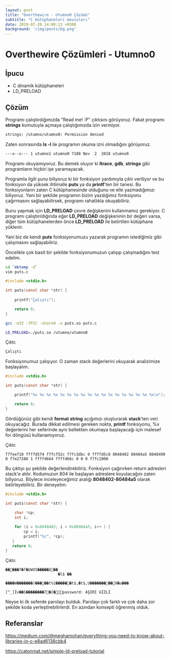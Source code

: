 ```yaml
---
layout: post
title: "Overthewire - Utumno0 Çözümü"
subtitle: "C Kütüphaneleri mevzuları"
date: 2019-07-20 14:08:13 +0300
background: '/img/posts/bg.png'
---
```

# Overthewire Çözümleri - Utumno0

## İpucu
- C dinamik kütüphaneleri
- LD_PRELOAD

## Çözüm

Programı çalıştırdığımızda "Read me! :P" çıktısını görüyoruz. Fakat programı **strings** komutuyla açmaya çalıştığımızda izin vermiyor.

```sh
strings: /utumno/utumno0: Permission denied
```

Zaten sonrasında **ls -l** ile programın okuma izni olmadığını
görüyoruz.

```sh
---x--x--- 1 utumno1 utumno0 7188 Nov  2  2018 utumno0
```

Programı okuyamıyoruz. Bu demek oluyor ki **ltrace**, **gdb**, **strings** gibi programların hiçbiri işe yaramayacak.

Programla ilgili şunu biliyoruz ki bir fonksiyon yardımıyla çıktı veriliyor ve bu fonksiyon da yüksek ihtimalle **puts** ya da **printf**'ten bir tanesi. Bu fonksiyonların zaten C kütüphanesinde olduğunu ve elle yazmadığımızı biliyoruz. Yani bir şekilde programın bizim yazdığımız fonksiyonu çağırmasını sağlayabilirsek, programı rahatlıkla okuyabiliriz.

Bunu yapmak için **LD_PRELOAD** çevre değişkenini kullanmamız gerekiyor. C programı çalıştırıldığında eğer **LD_PRELOAD** değişkeninin bir değeri varsa, diğer tüm kütüphanelerden önce **LD_PRELOAD** ile belirtilen kütüphane yüklenir.

Yani biz de kendi **puts** fonksiyonumuzu yazarak programın istediğimiz gibi çalışmasını sağlayabiliriz.

Öncelikle çok basit bir şekilde fonksiyonumuzun çalışıp çalışmadığını test edelim.

```sh
cd `mktemp -d`
vim puts.c
```
```c
#include <stdio.h>

int puts(const char *str) {
  
    printf("Çalıştı");

    return 0;
}
```
```sh
gcc -m32 -fPIC -shared -o puts.so puts.c

LD_PRELOAD=./puts.so /utumno/utumno0
```

Çıktı:
```sh
Çalıştı
```

Fonksiyonumuz çalışıyor. O zaman stack değerlerini okuyarak analizimize başlayalım.

```c
#include <stdio.h>

int puts(const char *str) {

    printf("%x %x %x %x %x %x %x %x %x %x %x %x %x %x %x %x %x %x\n");

    return 0;
}
```

Gördüğünüz gibi kendi **format string** açığımızı oluşturarak **stack**'ten veri okuyacağız. Burada dikkat edilmesi gereken nokta, **printf** fonksiyonu, %x değerlerini her seferinde aynı bellekten okumaya başlayacağı için malesef for döngüsü kullanamıyoruz.

Çıktı:
```
f7fee710 ffffd5f4 f7fcf52c f7fc3dbc 0 ffffd5c8 8048402 80484a5 8048490 0 f7e27286 1 ffffd664 ffffd66c 0 0 0 f7fc2000
```

Bu çıktıyı şu şekilde değerlendirebiliriz. Fonksiyon çağırırken return adresleri stack'e atılır. Kodumuzun 804 ile başlayan adreslere koyulacağını zaten biliyoruz. Böylece inceleyeceğimiz aralığı **8048402-80484a5** olarak belirleyebiliriz. Bir deneyelim:

```c
#include <stdio.h>

int puts(const char *str) {
  
    char *cp;
    int i;

    for (i = 0x8048402; i < 0x80484a5; i++ ) {
        cp = i;
        printf("%c", *cp);
   }
   return 0;
}
```

Çıktı:
```
�����f�f�UWVS�����Û��
                       �l$ ��
                             ����W�������)�����t%1������t$,�t$,U���������9�u���
                                                                                   [^_]Ív��S��������7�[�password: AŞIRI GİZLİ
```

Neyse ki ilk seferde parolayı bulduk. Parolayı çok farklı ve çok daha zor şekilde koda yerleştirebilirlerdi. En azından konsepti öğrenmiş olduk.

## Referanslar

https://medium.com/@meghamohan/everything-you-need-to-know-about-libraries-in-c-e8ad6138cbb4

https://catonmat.net/simple-ld-preload-tutorial